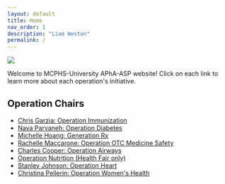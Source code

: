 ```yaml
---
layout: default
title: Home
nav_order: 1
description: "Liam Weston"
permalink: /
---
```


<img src="https://lh3.googleusercontent.com/proxy/i9bmWI6C9wMz4aUp3l-xz8AHYukMiU3_TLfHeoEmkotLnGzWGhJ-WQIUCXRcgPyaQo7rIWwbYBbUVNNlCo4fE950epO_Jf0ry47iK1CFlhawTSj8lx017GOI3joaJJi9XMQ8qHgV-m4LqfNSbp9Yf9U" class="inline"/>

Welcome to MCPHS-University APhA-ASP website! Click on each link to learn more about each operation's initiative. 

## Operation Chairs

- [Chris Garzia: Operation Immunization](https://user-images.githubusercontent.com/74032837/98879780-4ba6af80-2454-11eb-9d77-4ddccb7aaa33.png)
- [Nava Parvaneh: Operation Diabetes](https://user-images.githubusercontent.com/74032837/98879826-6a0cab00-2454-11eb-9d9e-374c52d0f974.png)
- [Michelle Hoang: Generation Rx](https://user-images.githubusercontent.com/74032837/98879915-97595900-2454-11eb-80f2-a71e8c3be886.png)
- [Rachelle Maccarone: Operation OTC Medicine Safety](https://user-images.githubusercontent.com/74032837/98880012-c7086100-2454-11eb-8cde-b80ce1cbc707.png)
- [Charles Cooper: Operation Airways](https://user-images.githubusercontent.com/74032837/98880484-d5a34800-2455-11eb-80b3-26c7e0cec190.png)
- [Operation Nutrition (Health Fair only)](https://user-images.githubusercontent.com/74032837/98884857-ef955880-245e-11eb-83e3-7df3f9ff8c7e.png)
- [Stanley Johnson: Operation Heart](https://user-images.githubusercontent.com/74032837/98881529-39c70b80-2458-11eb-97d8-f5e57b51ae18.PNG)
- [Christina Pellerin: Operation Women's Health](https://user-images.githubusercontent.com/74032837/98885578-4b141600-2460-11eb-9a3e-a22869a156b2.png)
